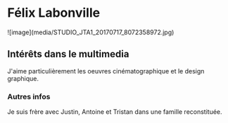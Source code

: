 <h1>Félix Labonville</h1>
![image](media/STUDIO_JTA1_20170717_8072358972.jpg)
<h2>Intérêts dans le multimedia</h2>
J'aime particulièrement les oeuvres cinématographique et le design graphique.
<h3>Autres infos</h3>
Je suis frère avec Justin, Antoine et Tristan dans une famille reconstituée.
